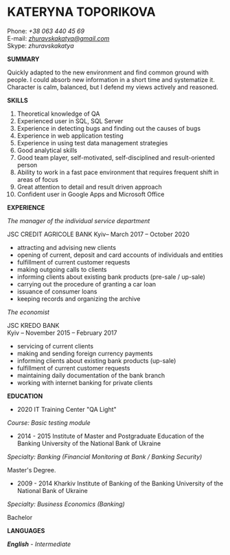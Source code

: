 # KATERYNA TOPORIKOVA 

Phone: *+38 063 440 45 69*<br/>
E-mail: *zhuravskakatya@gmail.com*<br/>
Skype: *zhuravskakatya*<br/>

**SUMMARY** 

Quickly adapted to the new environment and find common ground with people. I could absorb new information in a short time and systematize it. Character is calm, balanced, but I defend my views actively and reasoned. 

**SKILLS**

1. Theoretical knowledge of QA
2. Experienced user in SQL, SQL Server 
3. Experience in detecting bugs and finding out the causes of bugs 
4. Experience in web application testing 
5. Experience in using test data management strategies
6. Good analytical skills
7. Good team player, self-motivated, self-disciplined and result-oriented person
8. Ability to work in a fast pace environment that requires frequent shift in areas of focus
9. Great attention to detail and result driven approach
10. Confident user in Google Apps and Microsoft Office 

**EXPERIENCE**

*The manager of the individual service department* 

JSC CREDIT AGRICOLE BANK 
Kyiv– March 2017 –  October 2020

* attracting and advising new clients
* opening of current, deposit and card accounts of individuals and entities
* fulfillment of current customer requests
* making outgoing calls to clients
* informing clients about existing bank products (pre-sale / up-sale)
* сarrying out the procedure of granting a car loan
* issuance of consumer loans
* keeping records and organizing the archive

*The economist* 

JSC KREDO BANK	
Kyiv – November 2015 – February 2017
* servicing of current clients 
* making and sending foreign currency payments
* informing clients about existing bank products (up-sale)
* fulfillment of current customer requests
* maintaining daily documentation of the bank branch
* working with  internet banking for private clients 

**EDUCATION**

- 2020  IT Training Center "QA Light"

_Course: Basic testing module_ 

- 2014 - 2015 Institute of Master and Postgraduate Education of the Banking University of the National Bank of Ukraine

_Specialty: Banking (Financial Monitoring at Bank / Banking Security)_
	
Master's Degree.
	
- 2009 - 2014 Kharkiv Institute of Banking of the Banking University of the National Bank of Ukraine
	
_Specialty: Business Economics (Banking)_
	
Bachelor


**LANGUAGES** 

_**English**_ - *Intermediate*



